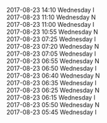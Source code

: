 2017-08-23 14:10 Wednesday  I  
2017-08-23 11:10 Wednesday  N  
2017-08-23 11:00 Wednesday  I  
2017-08-23 10:55 Wednesday  N  
2017-08-23 07:25 Wednesday  I  
2017-08-23 07:20 Wednesday  N  
2017-08-23 07:05 Wednesday  I  
2017-08-23 06:55 Wednesday  N  
2017-08-23 06:50 Wednesday  I  
2017-08-23 06:40 Wednesday  N  
2017-08-23 06:35 Wednesday  I  
2017-08-23 06:25 Wednesday  N  
2017-08-23 06:15 Wednesday  I  
2017-08-23 05:50 Wednesday  N  
2017-08-23 05:45 Wednesday  I  
